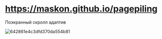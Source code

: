 # https://maskon.github.io/pagepiling

Поэкранный скролл адаптив
 
![642861e4c3dfd370da554b81](https://user-images.githubusercontent.com/126991331/229304209-ddd6561d-ad06-4bee-b60c-ad31177297c8.jpg)
